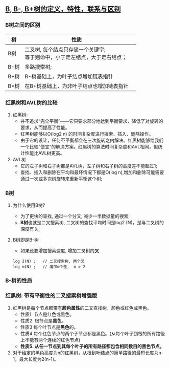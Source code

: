 ## [B, B-, B+树的定义，特性，联系与区别](https://blog.csdn.net/l1394049664/article/details/81463591)

### B树之间的区别

| 树   | 性质                                                         |      |
| ---- | ------------------------------------------------------------ | ---- |
| B树  | 二叉树, 每个结点只存储一个关键字; <br />等于则命中，小于走左结点，大于走右结点； |      |
| B-树 | 多路搜索树;                                                  |      |
| B+树 | B-树基础上，为叶子结点增加链表指针                           |      |
| B*树 | 在B+树基础上，为非叶子结点也增加链表指针                     |      |

### **红黑树和AVL树的比较**

1. 红黑树:
   + 并不追求“完全平衡”——它只要求部分地达到平衡要求，降低了对旋转的要求，从而提高了性能。
   + 红黑树能够以O(log2 n) 的时间复杂度进行搜索、插入、删除操作。
   + 由于它的设计，任何不平衡都会在三次旋转之内解决。红黑树能够给我们一个比较“便宜”的解决方案。红黑树的算法时间复杂度和AVL相同，但统计性能比AVL树更高。
2. AVL树
   + 它的左子树和右子树都是AVL树，左子树和右子树的高度差不能超过1;
   + 查找、插入和删除在平均和最坏情况下都是O(log n),增加和删除可能需要通过一次或多次树旋转来重新平衡这个树;

### B树

1. 为什么使用B树?

   + 为了更快的查找, 通过一个分叉, 减少一半数据量的搜索;
   + **B树**也就是二叉搜索树,  二叉树的查找平均时间是log2 (N)，是与二叉树的深度有关;

2. B树即是B-树

   + 如果还要增加搜索速度, 增加二叉树的**叉**

   ```
   log 2(N)	;	// 二叉搜索树, 两个叉
   log m(N)	;	// 增加m个差,  m > 2
   ```

### B-树的性质



### 红黑树:  带有平衡性的二叉搜索树增强版

1. 红黑树是每个节点都带有**颜色属性**的二叉查找树，颜色或红色或黑色。
   + 性质1. 节点是红色或黑色。
   + 性质2. 根节点是**黑色**。
   + 性质3 每个叶节点是**黑色**的。
   + 性质4 每个红色节点的两个子节点都是黑色。(从每个叶子到根的所有路径上不能有两个连续的红色节点)
   + **性质5. 从任一节点到其每个叶子的所有路径都包含相同数目的黑色节点。**
2. 对于给定的黑色高度为n的红黑树，从根到叶结点的简单路径的最短长度为n-1，最大长度为2(n-1)。

### 